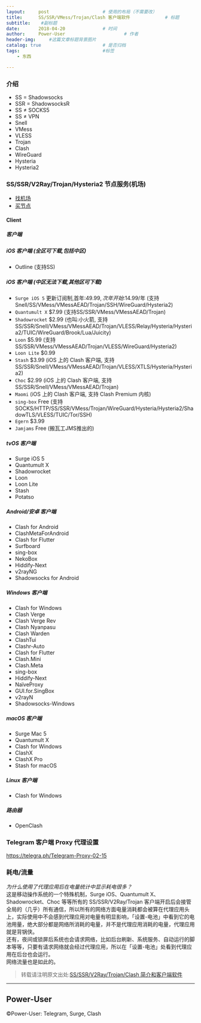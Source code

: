```yaml
---
layout:     post                    # 使用的布局（不需要改）
title:      SS/SSR/VMess/Trojan/Clash 客户端软件             # 标题 
subtitle:    #副标题
date:       2018-04-20              # 时间
author:     Power-User                      # 作者
header-img:     #这篇文章标题背景图片
catalog: true                       # 是否归档
tags:                               #标签
    - 东西

---
```


### 介绍
- SS = Shadowsocks
- SSR = ShadowsocksR
- SS ≠ SOCKS5
- SS ≠ VPN
- Snell
- VMess
- VLESS
- Trojan
- Clash
- WireGuard
- Hysteria
- Hysteria2


### SS/SSR/V2Ray/Trojan/Hysteria2 节点服务(机场)
* [找机场](https://telegra.ph/jichang-11-22)
* [买节点](https://telegra.ph/jichang-11-22)


#### Client

##### 客户端

##### iOS 客户端 (全区可下载,包括中区)
- Outline (支持SS)


##### iOS 客户端 (中区无法下载,其他区可下载)
- `Surge iOS 5` 更新订阅制,首年:$49.99,次年开始:$14.99/年 (支持Snell/SS/VMess/VMessAEAD/Trojan/SSH/WireGuard/Hysteria2)
- `Quantumult X`  $7.99 (支持SS/SSR/VMess/VMessAEAD/Trojan)
- `Shadowrocket` $2.99 (也叫:小火箭, 支持SS/SSR/Snell/VMess/VMessAEAD/Trojan/VLESS/Relay/Hysteria/Hysteria2/TUIC/WireGuard/Brook/Lua/Juicity)
- `Loon` $5.99 (支持SS/SSR/VMess/VMessAEAD/Trojan/VLESS/WireGuard/Hysteria2)
- `Loon Lite`  $0.99
- `Stash` $3.99 (iOS 上的 Clash 客户端, 支持SS/SSR/Snell/VMess/VMessAEAD/Trojan/VLESS/XTLS/Hysteria/Hysteria2)
- `Choc` $2.99 (iOS 上的 Clash 客户端, 支持SS/SSR/Snell/VMess/VMessAEAD/Trojan)
- `Maomi` (iOS 上的 Clash 客户端, 支持 Clash Premium 内核)
- `sing-box` Free (支持SOCKS/HTTP/SS/SSR/VMess/Trojan/WireGuard/Hysteria/Hysteria2/ShadowTLS/VLESS/TUIC/Tor/SSH)
- `Egern` $3.99
- `Jamjams` Free (搬瓦工JMS推出的)

##### tvOS 客户端
- Surge iOS 5
- Quantumult X
- Shadowrocket
- Loon
- Loon Lite
- Stash
- Potatso


##### Android/安卓 客户端
- Clash for Android
- ClashMetaForAndroid
- Clash for Flutter
- Surfboard
- sing-box
- NekoBox
- Hiddify-Next
- v2rayNG
- Shadowsocks for Android

##### Windows 客户端
- Clash for Windows
- Clash Verge
- Clash Verge Rev
- Clash Nyanpasu
- Clash Warden
- ClashTui
- Clashr-Auto
- Clash for Flutter
- Clash.Mini
- Clash.Meta
- sing-box
- Hiddify-Next
- NaïveProxy
- GUI.for.SingBox
- v2rayN
- Shadowsocks-Windows

##### macOS 客户端
- Surge Mac 5
- Quantumult X
- Clash for Windows
- ClashX
- ClashX Pro
- Stash for macOS

##### Linux 客户端
- Clash for Windows

##### 路由器
- OpenClash


### Telegram 客户端 Proxy 代理设置
<https://telegra.ph/Telegram-Proxy-02-15>

### 耗电/流量
*为什么使用了代理应用后在电量统计中显示耗电很多？*<br/>
这是移动操作系统的一个特殊机制，Surge iOS、Quantumult X、Shadowrocket、Choc 等等所有的 SS/SSR/V2Ray/Trojan 客户端开启后会接管全局的（几乎）所有通信，所以所有的网络方面电量消耗都会被算在代理应用头上，实际使用中不会感到代理应用对电量有明显影响，「设置-电池」中看到它的电池用量，绝大部分都是网络所消耗的电量，并不是代理应用消耗的电量，代理应用就是背锅侠。<br>
还有，夜间或锁屏后系统也会请求网络，比如后台刷新、系统服务、自动运行的脚本等等，只要有请求网络就会经过代理应用，所以在「设置-电池」处看到代理应用在后台也会运行。<br>
网络流量也是如此的。


> 转载请注明原文出处:[SS/SSR/V2Ray/Trojan/Clash 简介和客户端软件](https://congcong0806.github.io/2018/04/20/SS)

- - - -

## Power-User
&copy;Power-User: Telegram, Surge, Clash
